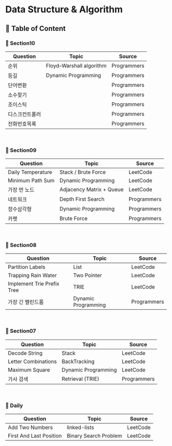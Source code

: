 # Data Structure & Algorithm

## 🌈 Table of Content

### 📍 Section10

| Question | Topic | Source |
| ------------- | ------------- | ------------- |
| 순위  | Floyd–Warshall algorithm  | Programmers |
| 등길  | Dynamic Programming  | Programmers |
| 단어변환  |   | Programmers |
| 소수찾기  |  | Programmers |
| 조이스틱  |   | Programmers |
| 디스크컨트롤러  |  | Programmers |
| 전화번호목록  |  | Programmers |
<br>

### 📍 Section09

| Question | Topic | Source |
| ------------- | ------------- | ------------- |
| Daily Temperature  | Stack / Brute Force  | LeetCode |
| Minimum Path Sum  | Dynamic Programming  | LeetCode |
| 가장 먼 노드  | Adjacency Matrix + Queue  | LeetCode |
| 네트워크  | Depth First Search | Programmers |
| 정수삼각형  |  Dynamic Programming | Programmers |
| 카펫  | Brute Force | Programmers |

<br>

### 📍 Section08

| Question | Topic | Source |
| ------------- | ------------- | ------------- |
| Partition Labels  | List  | LeetCode |
| Trapping Rain Water |  Two Pointer | LeetCode |
| Implement Trie Prefix Tree  | TRIE | LeetCode |
| 가장 긴 팰린드롬  | Dynamic Programming | Programmers |

<br>

### 📍 Section07

| Question | Topic | Source |
| ------------- | ------------- | ------------- |
| Decode String  | Stack  | LeetCode |
| Letter Combinations  | BackTracking  | LeetCode |
| Maximum Square  | Dynamic Programming  | LeetCode |
| 가사 검색  | Retrieval (TRIE) | Programmers |
<br>

### 📍 Daily

| Question | Topic | Source |
| ------------- | ------------- | ------------- |
| Add Two Numbers  | linked-lists  | LeetCode |
| First And Last Position  | Binary Search Problem | LeetCode |

